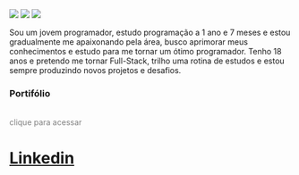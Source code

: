 <div> 
  <a href="https://instagram.com/maykon_myg" target="_blank"><img src="https://img.shields.io/badge/-Instagram-%23333?style=for-the-badge&logo=instagram&logoColor=white" target="_blank"></a>
  <a href = "mailto:maykon.lima1227@gmail.com"><img src="https://img.shields.io/badge/-Gmail-%23333?style=for-the-badge&logo=gmail&logoColor=white" target="_blank"></a>
  <a href="https://www.linkedin.com/in/maykon-lima-393a34256/" target="_blank"><img src="https://img.shields.io/badge/-Linkedin-%23333?style=for-the-badge&logo=instagram&logoColor=white" target="_blank"></a> 
  
</div>

Sou um jovem programador, estudo programação a 1 ano e 7 meses e estou gradualmente me apaixonando pela área, busco aprimorar meus conhecimentos e estudo para me tornar um ótimo programador. Tenho 18 anos e pretendo me tornar Full-Stack, trilho uma rotina de estudos e estou sempre produzindo novos projetos e desafios.<br>
<h3>Portifólio</h3><br>
<a style="color: gray; text-decoration: none;"  href="https://maykon1227mu.github.io/Muzao-portifolio/" target=_blank>clique para acessar</a>

<a href="https://www.linkedin.com/in/maykon-lima-393a34256/" target=_blank><h1>Linkedin</h1>
</a>

</div>
<br>
<br>
<br>
<br>
<br>


</div>
